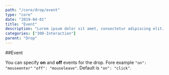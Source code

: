 ```yaml
---
path: "/core/drop/event"
type: "core"
date: "2019-04-01"
title: "Event"
description: "Lorem ipsum dolor sit amet, consectetur adipiscing elit. Nunc tempus laoreet leo sit amet iaculis."
categories: ["300-Interaction"]
parent: "Drop"
---
```


##Event

You can specify **on** and **off** events for the drop. Fore example `"on": "mouseenter"` `"off": "mouseleave"`. Default is `"on": "click"`.

<demo>
  <demovanilla src="demos/inline/demos/drop/event">
  </demovanilla>
</demo>

